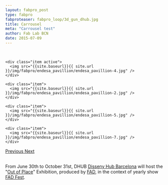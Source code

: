 ```yaml
---
layout: fabpro_post
type: fabpro
fabproteaser: fabpro_loop/3d_gun_dhub.jpg
title: Carrousel
meta: "Carrousel test"
author: Fab Lab BCN
date: 2015-07-09
---
```

<br>


<!----- Image Slider ----------------------------- Image Slider -------------->


<div id="carousel-example-generic" class="carousel slide" data-ride="carousel">

<!--------------- Wrapper for slides --------------->

  <div class="carousel-inner" role="listbox">
   
    <div class="item active">
      <img src="{{site.baseurl}}{{ site.url }}/img/fabpro/endesa_pavillion/endesa_pavillion-4.jpg" />
    </div>
    
    <div class="item">
      <img src="{{site.baseurl}}{{ site.url }}/img/fabpro/endesa_pavillion/endesa_pavillion-2.jpg" />
    </div>
    
    <div class="item">
      <img src="{{site.baseurl}}{{ site.url }}/img/fabpro/endesa_pavillion/endesa_pavillion-5.jpg" />
    </div>
    
    <div class="item">
      <img src="{{site.baseurl}}{{ site.url }}/img/fabpro/endesa_pavillion/endesa_pavillion-7.jpg" />
    </div>
 
  </div>

<!-------------------- Controls --------------------->

  <a class="left carousel-control" href="#carousel-example-generic" role="button" data-slide="prev">
    <span class="glyphicon glyphicon-chevron-left" aria-hidden="true"></span>
    <span class="sr-only">Previous</span>
  </a>
  <a class="right carousel-control" href="#carousel-example-generic" role="button" data-slide="next">
    <span class="glyphicon glyphicon-chevron-right" aria-hidden="true"></span>
    <span class="sr-only">Next</span>
  </a>
</div>

<!----- Image Slider ----------------------------- Image Slider -------------->

<br>

From June 30th to October 31st, DHUB <a href="https://www.google.es/maps/place/FAD.+Foment+de+les+Arts+i+del+Disseny/@41.402569,2.188104,17z/data=!3m1!4b1!4m6!1m3!3m2!1s0x0000000000000000:0x42579be23f1ad740!2sFAD.+Foment+de+les+Arts+i+del+Disseny!3m1!1s0x0000000000000000:0x42579be23f1ad740?hl=es" target="_blank">Disseny Hub Barcelona</a> will host the "<a href="http://fadfest.cat/website/exposicio-fora-de-lloc-2/?lang=en">Out of Place</a>" Exhibition, produced by <a href="http://www.fad.cat/">FAD</a>, in the context of yearly show <a href="http://fadfest.cat/website/?lang=en">FAD Fest</a>.

<br>


